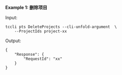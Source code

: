 **Example 1: 删除项目**



Input: 

```
tccli pts DeleteProjects --cli-unfold-argument  \
    --ProjectIds project-xx
```

Output: 
```
{
    "Response": {
        "RequestId": "xx"
    }
}
```

